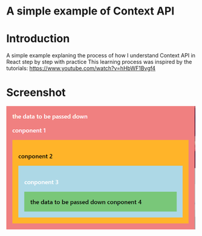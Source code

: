 # A simple example of Context API
# Introduction
A simple example explaning the process of how I understand Context API in React step by step with practice 
This learning process was inspired by the tutorials: https://www.youtube.com/watch?v=hHbWF1Bvgf4
# Screenshot
<img src='screenshot-github-context/screenshot-github-context1.png' width='500px' />

